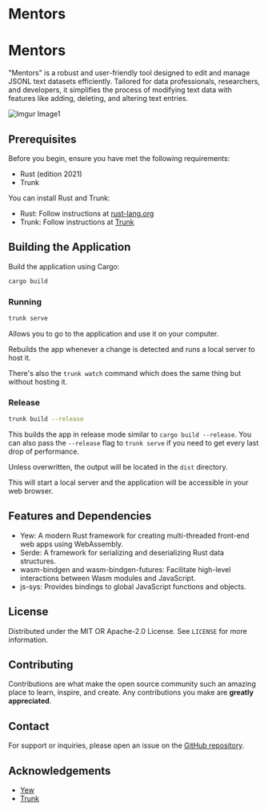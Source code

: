 # Mentors

# Mentors

"Mentors" is a robust and user-friendly tool designed to edit and manage JSONL text datasets efficiently. Tailored for data professionals, researchers, and developers, it simplifies the process of modifying text data with features like adding, deleting, and altering text entries.

![Imgur Image1](https://i.imgur.com/AH4aq4l.png)

## Prerequisites

Before you begin, ensure you have met the following requirements:
- Rust (edition 2021)
- Trunk

You can install Rust and Trunk:
- Rust: Follow instructions at [rust-lang.org](https://www.rust-lang.org/tools/install)
- Trunk: Follow instructions at [Trunk](https://trunkrs.dev/)

## Building the Application

Build the application using Cargo: 

```bash
cargo build
```

### Running

```bash
trunk serve
```

Allows you to go to the application and use it on your computer.

Rebuilds the app whenever a change is detected and runs a local server to host it.

There's also the `trunk watch` command which does the same thing but without hosting it.

### Release

```bash
trunk build --release
```

This builds the app in release mode similar to `cargo build --release`.
You can also pass the `--release` flag to `trunk serve` if you need to get every last drop of performance.

Unless overwritten, the output will be located in the `dist` directory.

This will start a local server and the application will be accessible in your web browser.

## Features and Dependencies

- Yew: A modern Rust framework for creating multi-threaded front-end web apps using WebAssembly.
- Serde: A framework for serializing and deserializing Rust data structures.
- wasm-bindgen and wasm-bindgen-futures: Facilitate high-level interactions between Wasm modules and JavaScript.
- js-sys: Provides bindings to global JavaScript functions and objects.

## License

Distributed under the MIT OR Apache-2.0 License. See `LICENSE` for more information.

## Contributing

Contributions are what make the open source community such an amazing place to learn, inspire, and create. Any contributions you make are **greatly appreciated**.

## Contact

For support or inquiries, please open an issue on the [GitHub repository](https://github.com/teilomillet/mentors/issues).

## Acknowledgements

- [Yew](https://yew.rs/)
- [Trunk](https://trunkrs.dev/)
